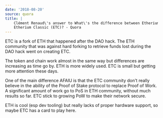 ```yaml
---
date: '2018-08-20'
source: quora
title: |
    Clément Renaud\'s answer to What\'s the difference between Etherium and
    Etherium Classic (ETC)? - Quora
---
```


ETC is a fork of ETH that happened after the DAO hack. The ETH community
that was against hard forking to retrieve funds lost during the DAO hack
went on creating ETC.

The token and chain work almost in the same way but differences are
increasing as time go by. ETH is more widely used. ETC is small but
getting more attention these days.

One of the main difference AFAIU is that the ETC community don\'t really
believe in the ability of the Proof of Stake protocol to replace Proof
of Work. A significant amount of work go to PoS in ETH community,
without much results so far. ETC stick to growing PoW to make their
network secure.

ETH is cool (esp dev tooling) but really lacks of proper hardware
support, so maybe ETC has a card to play here.
